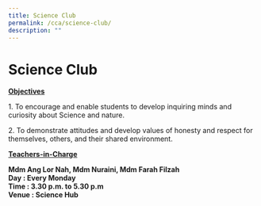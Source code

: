 ```yaml
---
title: Science Club
permalink: /cca/science-club/
description: ""
---
```

# Science Club
<b><u>Objectives</u></b>

1\. To encourage and enable students to develop inquiring minds and curiosity about Science and nature.  
  
2\. To demonstrate attitudes and develop values of honesty and respect for themselves, others, and their shared environment.  
  
<b><u>Teachers-in-Charge</u></b>
  
**Mdm Ang Lor Nah, Mdm Nuraini, Mdm Farah Filzah**   
**Day : Every Monday**    
**Time : 3.30 p.m. to 5.30 p.m**   
**Venue : Science Hub**